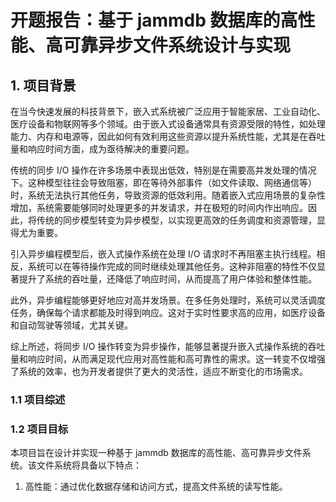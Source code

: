 # 开题报告：基于 jammdb 数据库的高性能、高可靠异步文件系统设计与实现

## 1. 项目背景
在当今快速发展的科技背景下，嵌入式系统被广泛应用于智能家居、工业自动化、医疗设备和物联网等多个领域。由于嵌入式设备通常具有资源受限的特性，如处理能力、内存和电源等，因此如何有效利用这些资源以提升系统性能，尤其是在吞吐量和响应时间方面，成为亟待解决的重要问题。

传统的同步 I/O 操作在许多场景中表现出低效，特别是在需要高并发处理的情况下。这种模型往往会导致阻塞，即在等待外部事件（如文件读取、网络通信等）时，系统无法执行其他任务，导致资源的低效利用。随着嵌入式应用场景的复杂性增加，系统需要能够同时处理更多的并发请求，并在极短的时间内作出响应。因此，将传统的同步模型转变为异步模型，以实现更高效的任务调度和资源管理，显得尤为重要。

引入异步编程模型后，嵌入式操作系统在处理 I/O 请求时不再阻塞主执行线程。相反，系统可以在等待操作完成的同时继续处理其他任务。这种非阻塞的特性不仅显著提升了系统的吞吐量，还降低了响应时间，从而提高了用户体验和整体性能。

此外，异步编程能够更好地应对高并发场景。在多任务处理时，系统可以灵活调度任务，确保每个请求都能及时得到响应。这对于实时性要求高的应用，如医疗设备和自动驾驶等领域，尤其关键。

综上所述，将同步 I/O 操作转变为异步操作，能够显著提升嵌入式操作系统的吞吐量和响应时间，从而满足现代应用对高性能和高可靠性的需求。这一转变不仅增强了系统的效率，也为开发者提供了更大的灵活性，适应不断变化的市场需求。
### 1.1 项目综述

### 1.2 项目目标

本项目旨在设计并实现一种基于 jammdb 数据库的高性能、高可靠异步文件系统。该文件系统将具备以下特点：

1. 高性能：通过优化数据存储和访问方式，提高文件系统的读写性能。